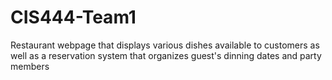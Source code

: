 # CIS444-Team1
Restaurant webpage that displays various dishes available to customers as well as a reservation system that organizes guest's dinning dates and party members 
